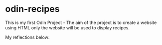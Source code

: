 # odin-recipes
This is my first Odin Project - The aim of the project is to create a website using HTML only the website will be used to display recipes.

My reflections below:
